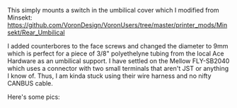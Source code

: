 This simply mounts a switch in the umbilical cover which I modified from Minsekt:
https://github.com/VoronDesign/VoronUsers/tree/master/printer_mods/Minsekt/Rear_Umbilical

I added counterbores to the face screws and changed the diameter to 9mm which is perfect for a piece of 3/8" polyethelyne tubing from the local Ace Hardware as an umbilical support. I have settled on the Mellow FLY-SB2040 which uses a connector with two small terminals that aren't JST or anything I know of. Thus, I am kinda stuck using their wire harness and no nifty CANBUS cable.

Here's some pics:

